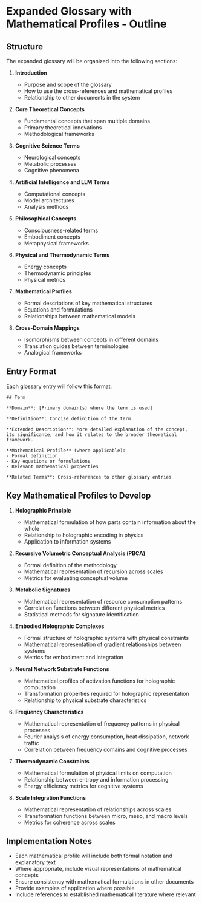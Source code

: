 # Expanded Glossary with Mathematical Profiles - Outline

## Structure

The expanded glossary will be organized into the following sections:

1. **Introduction**
   - Purpose and scope of the glossary
   - How to use the cross-references and mathematical profiles
   - Relationship to other documents in the system

2. **Core Theoretical Concepts**
   - Fundamental concepts that span multiple domains
   - Primary theoretical innovations
   - Methodological frameworks

3. **Cognitive Science Terms**
   - Neurological concepts
   - Metabolic processes
   - Cognitive phenomena

4. **Artificial Intelligence and LLM Terms**
   - Computational concepts
   - Model architectures
   - Analysis methods

5. **Philosophical Concepts**
   - Consciousness-related terms
   - Embodiment concepts
   - Metaphysical frameworks

6. **Physical and Thermodynamic Terms**
   - Energy concepts
   - Thermodynamic principles
   - Physical metrics

7. **Mathematical Profiles**
   - Formal descriptions of key mathematical structures
   - Equations and formulations
   - Relationships between mathematical models

8. **Cross-Domain Mappings**
   - Isomorphisms between concepts in different domains
   - Translation guides between terminologies
   - Analogical frameworks

## Entry Format

Each glossary entry will follow this format:

```
## Term

**Domain**: [Primary domain(s) where the term is used]

**Definition**: Concise definition of the term.

**Extended Description**: More detailed explanation of the concept, its significance, and how it relates to the broader theoretical framework.

**Mathematical Profile** (where applicable):
- Formal definition
- Key equations or formulations
- Relevant mathematical properties

**Related Terms**: Cross-references to other glossary entries
```

## Key Mathematical Profiles to Develop

1. **Holographic Principle**
   - Mathematical formulation of how parts contain information about the whole
   - Relationship to holographic encoding in physics
   - Application to information systems

2. **Recursive Volumetric Conceptual Analysis (РВСА)**
   - Formal definition of the methodology
   - Mathematical representation of recursion across scales
   - Metrics for evaluating conceptual volume

3. **Metabolic Signatures**
   - Mathematical representation of resource consumption patterns
   - Correlation functions between different physical metrics
   - Statistical methods for signature identification

4. **Embodied Holographic Complexes**
   - Formal structure of holographic systems with physical constraints
   - Mathematical representation of gradient relationships between systems
   - Metrics for embodiment and integration

5. **Neural Network Substrate Functions**
   - Mathematical profiles of activation functions for holographic computation
   - Transformation properties required for holographic representation
   - Relationship to physical substrate characteristics

6. **Frequency Characteristics**
   - Mathematical representation of frequency patterns in physical processes
   - Fourier analysis of energy consumption, heat dissipation, network traffic
   - Correlation between frequency domains and cognitive processes

7. **Thermodynamic Constraints**
   - Mathematical formulation of physical limits on computation
   - Relationship between entropy and information processing
   - Energy efficiency metrics for cognitive systems

8. **Scale Integration Functions**
   - Mathematical representation of relationships across scales
   - Transformation functions between micro, meso, and macro levels
   - Metrics for coherence across scales

## Implementation Notes

- Each mathematical profile will include both formal notation and explanatory text
- Where appropriate, include visual representations of mathematical concepts
- Ensure consistency with mathematical formulations in other documents
- Provide examples of application where possible
- Include references to established mathematical literature where relevant

